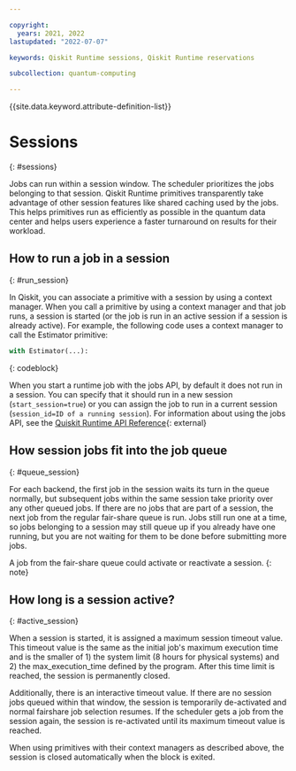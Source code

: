 ```yaml
---

copyright:
  years: 2021, 2022
lastupdated: "2022-07-07"

keywords: Qiskit Runtime sessions, Qiskit Runtime reservations

subcollection: quantum-computing

---
```


{{site.data.keyword.attribute-definition-list}}


# Sessions
{: #sessions}

Jobs can run within a session window. The scheduler prioritizes the jobs belonging to that session. Qiskit Runtime primitives transparently take advantage of other session features like shared caching used by the jobs. This helps primitives run as efficiently as possible in the quantum data center and helps users experience a faster turnaround on results for their workload.

## How to run a job in a session
{: #run_session}

In Qiskit, you can associate a primitive with a session by using a context manager. When you call a primitive by using a context manager and that job runs, a session is started (or the job is run in an active session if a session is already active). For example, the following code uses a context manager to call the Estimator primitive:

```Python
with Estimator(...):
```
{: codeblock}

When you start a runtime job with the jobs API, by default it does not run in a session. You can specify that it should run in a new session (`start_session=true`) or you can assign the job to run in a current session (`session_id=ID of a running session`). For information about using the jobs API, see the [Quiskit Runtime API Reference](https://cloud.ibm.com/apidocs/quantum-computing#create-job){: external}


## How session jobs fit into the job queue
{: #queue_session}

For each backend, the first job in the session waits its turn in the queue normally, but subsequent jobs within the same session take priority over any other queued jobs. If there are no jobs that are part of a session, the next job from the regular fair-share queue is run. Jobs still run one at a time, so jobs belonging to a session may still queue up if you already have one running, but you are not waiting for them to be done before submitting more jobs.


   A job from the fair-share queue could activate or reactivate a session.
   {: note}


## How long is a session active?
{: #active_session}

When a session is started, it is assigned a maximum session timeout value. This timeout value is the same as the initial job's maximum execution time and is the smaller of 1) the system limit (8 hours for physical systems) and 2) the max_execution_time defined by the program. After this time limit is reached, the session is permanently closed.

Additionally, there is an interactive timeout value. If there are no session jobs queued within that window, the session is temporarily de-activated and normal fairshare job selection resumes. If the scheduler gets a job from the session again, the session is re-activated until its maximum timeout value is reached.

When using primitives with their context managers as described above, the session is closed automatically when the block is exited.
